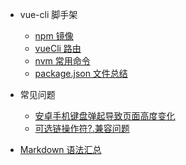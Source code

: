 - vue-cli 脚手架

  - [npm 镜像](contents/npm)
  - [vueCli 路由](contents/router)
  - [nvm 常用命令](contents/nvm)
  - [package.json 文件总结](contents/package)

- 常见问题

  - [安卓手机键盘弹起导致页面高度变化](contents/keyboard)
  - [可选链操作符?.兼容问题](contents/operator)

- [Markdown 语法汇总](README)

